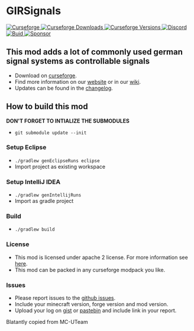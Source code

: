 # GIRSignals

[
![Curseforge](https://cf.way2muchnoise.eu/title/gir-signal-mod.svg?badge_style=for_the_badge)
![Curseforge Downloads](https://cf.way2muchnoise.eu/short_gir-signal-mod.svg?badge_style=for_the_badge)
![Curseforge Versions](http://cf.way2muchnoise.eu/versions/gir-signal-mod.svg?badge_style=for_the_badge)
](https://www.curseforge.com/minecraft/mc-mods/gir-signal-mod)
[
![Discord](https://img.shields.io/discord/690967067855421470?logo=discord&style=for-the-badge)
](https://discord.gg/UdxeFgG)
[
![Buid](https://img.shields.io/appveyor/build/MrTroble/girsignals/master?logo=appveyor&style=for-the-badge)
](https://ci.appveyor.com/project/MrTroble/girsignals)
[
![Sponsor](https://img.shields.io/github/sponsors/MrTroble?logo=github&style=for-the-badge)
](https://github.com/sponsors/MrTroble)

## This mod adds a lot of commonly used german signal systems as controllable signals

- Download on [curseforge](https://www.curseforge.com/minecraft/mc-mods/gir-signal-mod).  
- Find more information on our [website](https://girc.eu/) or in our [wiki](https://github.com/German-Immersive-Railroading-Community/GIRSignals/wiki).
- Updates can be found in the [changelog](changelog.md).

## How to build this mod

**DON'T FORGET TO INTIALIZE THE SUBMODULES**

- ``git submodule update --init``

### Setup Eclipse

- ``./gradlew genEclipseRuns eclipse``
- Import project as existing workspace

### Setup IntelliJ IDEA

- ``./gradlew genIntellijRuns``
- Import as gradle project

### Build

- ``./gradlew build``

### License

- This mod is licensed under apache 2 license. For more information see [here](LICENSE).  
- This mod can be packed in any curseforge modpack you like.

### Issues

- Please report issues to the [github issues](../../issues).
- Include your minecraft version, forge version and mod version.
- Upload your log on [gist](https://gist.github.com) or [pastebin](https://pastebin.com) and include link in your report.

Blatantly copied from MC-UTeam
